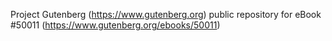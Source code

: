 Project Gutenberg (https://www.gutenberg.org) public repository for eBook #50011 (https://www.gutenberg.org/ebooks/50011)
